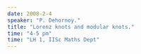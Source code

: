 ```yaml
---
date: 2008-2-4
speaker: "P. Dehornoy."
title: "Lorenz knots and modular knots."
time: "4-5 pm" 
time: "LH 1, IISc Maths Dept"
---
```


